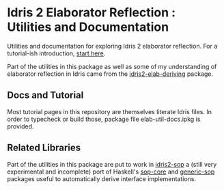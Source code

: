 # Idris 2 Elaborator Reflection : Utilities and Documentation

Utilities and documentation for exploring Idris 2 elaborator reflection.
For a tutorial-ish introduction, [start here](/src/Doc/Index.md).

Part of the utilities in this package as well as some of my understanding
of elaborator reflection in Idris came from
the [idris2-elab-deriving](https://github.com/MarcelineVQ/idris2-elab-deriving)
package.

## Docs and Tutorial

Most tutorial pages in this repository are themselves literate Idris files.
In order to typecheck or build those, package file elab-util-docs.ipkg
is provided.

## Related Libraries

Part of the utilities in this package are put to work in
[idris2-sop](https://github.com/stefan-hoeck/idris2-sop)
a (still very experimental and incomplete) port of Haskell's
[sop-core](https://hackage.haskell.org/package/sop-core) and
[generic-sop](https://hackage.haskell.org/package/generics-sop)
packages useful to automatically derive interface implementations.
